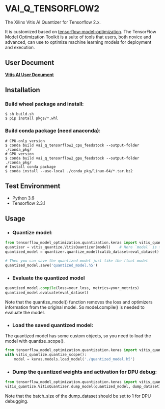 # **VAI_Q_TENSORFLOW2**

The Xilinx Vitis AI Quantizer for Tensorflow 2.x. 

It is customized based on [tensorflow-model-optimization](https://github.com/tensorflow/model-optimization).
The TensorFlow Model Optimization Toolkit is a suite of tools that users, both novice and advanced, can use to optimize machine learning models for deployment and execution.

## User Document

[**Vitis AI User Document**](https://www.xilinx.com/products/design-tools/vitis/vitis-ai.html#documentation)

## Installation

### Build wheel package and install:
```
$ sh build.sh
$ pip install pkgs/*.whl
```

### Build conda package (need anaconda):
```
# CPU-only version
$ conda build vai_q_tensorflow2_cpu_feedstock --output-folder ./conda_pkg/
# GPU version
$ conda build vai_q_tensorflow2_gpu_feedstock --output-folder ./conda_pkg/
# Install conda package
$ conda install --use-local ./conda_pkg/linux-64/*.tar.bz2
```

## Test Environment


* Python 3.6 
* Tensorflow 2.3.1 

## Usage

* ### Quantize model: 

```python
from tensorflow_model_optimization.quantization.keras import vitis_quantize
quantizer = vitis_quantize.VitisQuantizer(model)    # Here `model` is the created or loaded float model
quantized_model = quantizer.quantize_model(calib_dataset=eval_dataset)      # Here `eval_dataset` is the representative dataset for calibration, you can also use train_dataset

# Then you can save the quantized model just like the float model
quantized_model.save('quantized_model.h5')
```

* ### Evaluate the quantized model 

```python
quantized_model.compile(loss=your_loss, metrics=your_metrics)
quantized_model.evaluate(eval_dataset)
```

Note that the quantize_model() function removes the loss and optimizers information from the original model. So model.compile() is needed to evaluate the model.

* ### Load the saved quantized model: 

The quantized model has some custom objects, so you need to load the model with quantize_scope().

```python
from tensorflow_model_optimization.quantization.keras import vitis_quantize
with vitis_quantize.quantize_scope():
    model = keras.models.load_model('./quantized_model.h5')
```

* ### Dump the quantized weights and activation for DPU debug: 

```python
from tensorflow_model_optimization.quantization.keras import vitis_quantize
vitis_quantize.VitisQuantizer.dump_model(quantized_model, dump_dataset)
```

Note that the batch_size of the dump_dataset should be set to 1 for DPU debugging.
